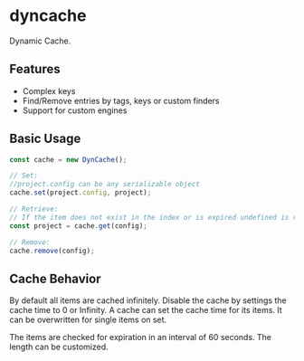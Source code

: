 # dyncache

Dynamic Cache.

## Features

-   Complex keys
-   Find/Remove entries by tags, keys or custom finders
-   Support for custom engines

## Basic Usage

```ts
const cache = new DynCache();

// Set:
//project.config can be any serializable object
cache.set(project.config, project);

// Retrieve:
// If the item does not exist in the index or is expired undefined is returned.
const project = cache.get(config);

// Remove:
cache.remove(config);
```

## Cache Behavior

By default all items are cached infinitely.
Disable the cache by settings the cache time to 0 or Infinity.
A cache can set the cache time for its items. It can be overwritten for single items on set.

The items are checked for expiration in an interval of 60 seconds. The length can be customized.
